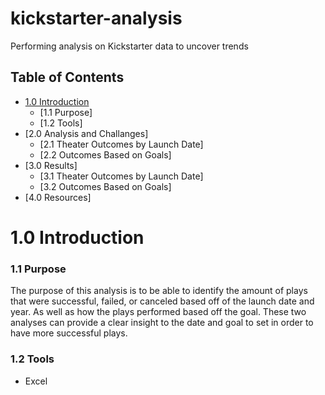 # kickstarter-analysis
Performing analysis on Kickstarter data to uncover trends

## Table of Contents
- [1.0 Introduction](#Introduction)
  * [1.1 Purpose]
  * [1.2 Tools]
- [2.0 Analysis and Challanges]
  * [2.1 Theater Outcomes by Launch Date]
  * [2.2 Outcomes Based on Goals]
- [3.0 Results]
  * [3.1 Theater Outcomes by Launch Date]
  * [3.2 Outcomes Based on Goals]
- [4.0 Resources]


# 1.0 Introduction
### 1.1 Purpose
The purpose of this analysis is to be able to identify the amount of plays that were successful, failed, or canceled based off of the launch date and year.  As well as how the plays performed based off the goal. These two analyses can provide a clear insight to the date and goal to set in order to have more successful plays. 

### 1.2 Tools
- Excel
